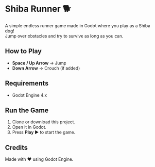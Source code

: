 # Shiba Runner 🐕

A simple endless runner game made in Godot where you play as a Shiba dog!  
Jump over obstacles and try to survive as long as you can.  

## How to Play
- **Space / Up Arrow** → Jump  
- **Down Arrow** → Crouch (if added)  

## Requirements
- Godot Engine 4.x  

## Run the Game
1. Clone or download this project.  
2. Open it in Godot.  
3. Press **Play ▶** to start the game.  

## Credits
Made with ❤️ using Godot Engine.  
